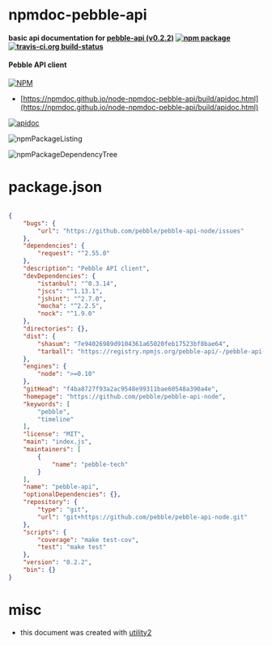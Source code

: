 # npmdoc-pebble-api

#### basic api documentation for  [pebble-api (v0.2.2)](https://github.com/pebble/pebble-api-node)  [![npm package](https://img.shields.io/npm/v/npmdoc-pebble-api.svg?style=flat-square)](https://www.npmjs.org/package/npmdoc-pebble-api) [![travis-ci.org build-status](https://api.travis-ci.org/npmdoc/node-npmdoc-pebble-api.svg)](https://travis-ci.org/npmdoc/node-npmdoc-pebble-api)

#### Pebble API client

[![NPM](https://nodei.co/npm/pebble-api.png?downloads=true&downloadRank=true&stars=true)](https://www.npmjs.com/package/pebble-api)

- [https://npmdoc.github.io/node-npmdoc-pebble-api/build/apidoc.html](https://npmdoc.github.io/node-npmdoc-pebble-api/build/apidoc.html)

[![apidoc](https://npmdoc.github.io/node-npmdoc-pebble-api/build/screenCapture.buildCi.browser.%252Ftmp%252Fbuild%252Fapidoc.html.png)](https://npmdoc.github.io/node-npmdoc-pebble-api/build/apidoc.html)

![npmPackageListing](https://npmdoc.github.io/node-npmdoc-pebble-api/build/screenCapture.npmPackageListing.svg)

![npmPackageDependencyTree](https://npmdoc.github.io/node-npmdoc-pebble-api/build/screenCapture.npmPackageDependencyTree.svg)



# package.json

```json

{
    "bugs": {
        "url": "https://github.com/pebble/pebble-api-node/issues"
    },
    "dependencies": {
        "request": "^2.55.0"
    },
    "description": "Pebble API client",
    "devDependencies": {
        "istanbul": "^0.3.14",
        "jscs": "^1.13.1",
        "jshint": "^2.7.0",
        "mocha": "^2.2.5",
        "nock": "^1.9.0"
    },
    "directories": {},
    "dist": {
        "shasum": "7e94026989d9104361a65020feb17523bf8bae64",
        "tarball": "https://registry.npmjs.org/pebble-api/-/pebble-api-0.2.2.tgz"
    },
    "engines": {
        "node": ">=0.10"
    },
    "gitHead": "f4ba8727f93a2ac9548e99311bae60548a390a4e",
    "homepage": "https://github.com/pebble/pebble-api-node",
    "keywords": [
        "pebble",
        "timeline"
    ],
    "license": "MIT",
    "main": "index.js",
    "maintainers": [
        {
            "name": "pebble-tech"
        }
    ],
    "name": "pebble-api",
    "optionalDependencies": {},
    "repository": {
        "type": "git",
        "url": "git+https://github.com/pebble/pebble-api-node.git"
    },
    "scripts": {
        "coverage": "make test-cov",
        "test": "make test"
    },
    "version": "0.2.2",
    "bin": {}
}
```



# misc
- this document was created with [utility2](https://github.com/kaizhu256/node-utility2)

